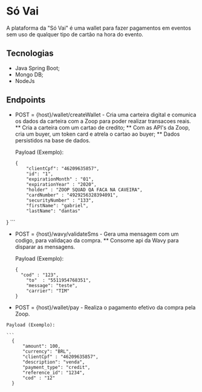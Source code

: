 # Só Vai

A plataforma da "Só Vai" é uma wallet para fazer pagamentos em eventos sem uso de qualquer tipo de cartão na hora do evento.

## Tecnologias
  
  * Java Spring Boot;
  * Mongo DB;
  * NodeJs

## Endpoints
  * POST = {host}/wallet/createWallet - Cria uma carteira digital e comunica os dados da carteira com a Zoop 
  para poder realizar transacoes reais.
    ** Cria a carteira com um cartao de credito;
    ** Com as API's da Zoop, cria um buyer, um token card e atrela o cartao ao buyer;
    ** Dados persistidos na base de dados.
    
    Payload (Exemplo): 
    
    ```
    {
	    "clientCpf": "46209635857",
	    "id": "1",
	    "expirationMonth" : "01",
	    "expirationYear" : "2020",
	    "holder" : "ZOOP SQUAD QA FACA NA CAVEIRA",
	    "cardNumber" : "4929256328394091",
	    "securityNumber" : "133",
	    "firstName": "gabriel",
	    "lastName": "dantas"
   }
    ```
    
  * POST = {host}/wavy/validateSms - Gera uma mensagem com um codigo, para validaçao da compra.
    ** Consome api da Wavy para disparar as mensagens.
    
    Payload (Exemplo): 
    
    ```
    {
      "cod" : "123",
	    "to"  : "5511954768351",
	    "message": "teste",
	    "carrier": "TIM"
    }
    ```
   
   * POST = {host}/wallet/pay - Realiza o pagamento efetivo da compra pela Zoop.
    
    Payload (Exemplo): 
    
    ```
      {    
          "amount": 100,
          "currency": "BRL",
          "clientCpf" : "46209635857",
          "description": "venda",
          "payment_type": "credit",
          "reference_id": "1234",
          "cod" : "12"
      }
   ```

